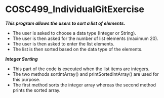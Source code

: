 # COSC499_IndividualGitExercise

***This program allows the users to sort a list of elements.***

- The user is asked to choose a data type (Integer or String).
- The user is then asked for the number of list elements (maximum 20).
- The user is then asked to enter the list elements.
- The list is then sorted based on the data type of the elements.

***Integer Sorting***

- This part of the code is executed when the list items are integers.
- The two methods sortIntArray() and printSortedIntArray() are used for this purpose.
- The first method sorts the integer array whereas the second method prints the sorted array.
